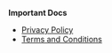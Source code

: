 **Important Docs**

- [Privacy Policy](https://josholdham.github.io/themuck/privacy)
- [Terms and Conditions](https://josholdham.github.io/themuck/terms)
